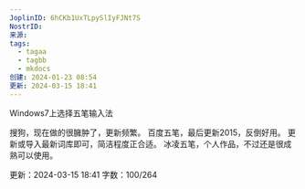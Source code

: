 ```yaml
---
JoplinID: 6hCKb1UxTLpySlIyFJNt7S
NostrID: 
来源: 
tags:
  - tagaa
  - tagbb
  - mkdocs
创建: 2024-01-23 08:54
更新: 2024-03-15 18:41
---
```

Windows7上选择五笔输入法

搜狗，现在做的很臃肿了，更新频繁。
百度五笔，最后更新2015，反倒好用。
更新或导入最新词库即可，简洁程度正合适。
冰凌五笔，个人作品，不过还是很成熟可以使用。


更新：2024-03-15 18:41 字数：100/264

